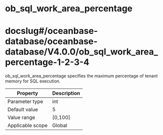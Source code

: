 ob_sql_work_area_percentage
================================================
# docslug#/oceanbase-database/oceanbase-database/V4.0.0/ob_sql_work_area_percentage-1-2-3-4
ob_sql_work_area_percentage specifies the maximum percentage of tenant memory for SQL execution.


| **Property** | **Description** |
|--------|------------|
| Parameter type | int |
| Default value | 5 |
| Value range | [0,100] |
| Applicable scope | Global |


